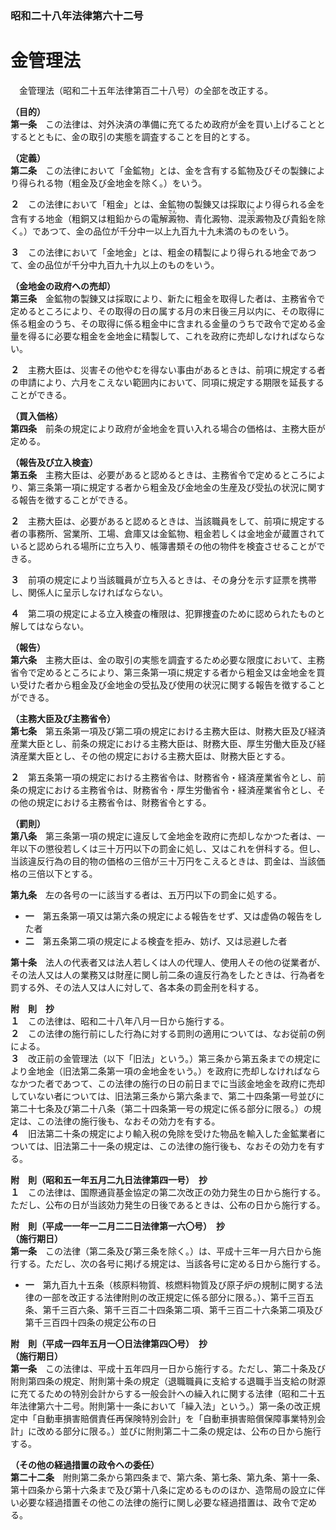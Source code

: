 ### 昭和二十八年法律第六十二号  
# 金管理法  
　金管理法（昭和二十五年法律第百二十八号）の全部を改正する。  
  
**（目的）**  
**第一条**　この法律は、対外決済の準備に充てるため政府が金を買い上げることとするとともに、金の取引の実態を調査することを目的とする。  
  
**（定義）**  
**第二条**　この法律において「金鉱物」とは、金を含有する鉱物及びその製錬により得られる物（粗金及び金地金を除く。）をいう。  
  
**２**　この法律において「粗金」とは、金鉱物の製錬又は採取により得られる金を含有する地金（粗銅又は粗鉛からの電解<ruby>澱<rt>でん</rt></ruby>物、青化澱物、混<ruby>汞<rt>こう</rt></ruby>澱物及び貴鉛を除く。）であつて、金の品位が千分中一以上九百九十九未満のものをいう。  
  
**３**　この法律において「金地金」とは、粗金の精製により得られる地金であつて、金の品位が千分中九百九十九以上のものをいう。  
  
**（金地金の政府への売却）**  
**第三条**　金鉱物の製錬又は採取により、新たに粗金を取得した者は、主務省令で定めるところにより、その取得の日の属する月の末日後三月以内に、その取得に係る粗金のうち、その取得に係る粗金中に含まれる金量のうちで政令で定める金量を得るに必要な粗金を金地金に精製して、これを政府に売却しなければならない。  
  
**２**　主務大臣は、災害その他やむを得ない事由があるときは、前項に規定する者の申請により、六月をこえない範囲内において、同項に規定する期限を延長することができる。  
  
**（買入価格）**  
**第四条**　前条の規定により政府が金地金を買い入れる場合の価格は、主務大臣が定める。  
  
**（報告及び立入検査）**  
**第五条**　主務大臣は、必要があると認めるときは、主務省令で定めるところにより、第三条第一項に規定する者から粗金及び金地金の生産及び受払の状況に関する報告を徴することができる。  
  
**２**　主務大臣は、必要があると認めるときは、当該職員をして、前項に規定する者の事務所、営業所、工場、倉庫又は金鉱物、粗金若しくは金地金が蔵置されていると認められる場所に立ち入り、帳簿書類その他の物件を検査させることができる。  
  
**３**　前項の規定により当該職員が立ち入るときは、その身分を示す証票を携帯し、関係人に呈示しなければならない。  
  
**４**　第二項の規定による立入検査の権限は、犯罪捜査のために認められたものと解してはならない。  
  
**（報告）**  
**第六条**　主務大臣は、金の取引の実態を調査するため必要な限度において、主務省令で定めるところにより、第三条第一項に規定する者から粗金又は金地金を買い受けた者から粗金及び金地金の受払及び使用の状況に関する報告を徴することができる。  
  
**（主務大臣及び主務省令）**  
**第七条**　第五条第一項及び第二項の規定における主務大臣は、財務大臣及び経済産業大臣とし、前条の規定における主務大臣は、財務大臣、厚生労働大臣及び経済産業大臣とし、その他の規定における主務大臣は、財務大臣とする。  
  
**２**　第五条第一項の規定における主務省令は、財務省令・経済産業省令とし、前条の規定における主務省令は、財務省令・厚生労働省令・経済産業省令とし、その他の規定における主務省令は、財務省令とする。  
  
**（罰則）**  
**第八条**　第三条第一項の規定に違反して金地金を政府に売却しなかつた者は、一年以下の懲役若しくは三十万円以下の罰金に処し、又はこれを併科する。但し、当該違反行為の目的物の価格の三倍が三十万円をこえるときは、罰金は、当該価格の三倍以下とする。  
  
**第九条**　左の各号の一に該当する者は、五万円以下の罰金に処する。  
* **一**　第五条第一項又は第六条の規定による報告をせず、又は虚偽の報告をした者  
* **二**　第五条第二項の規定による検査を拒み、妨げ、又は忌避した者  
  
**第十条**　法人の代表者又は法人若しくは人の代理人、使用人その他の従業者が、その法人又は人の業務又は財産に関し前二条の違反行為をしたときは、行為者を罰する外、その法人又は人に対して、各本条の罰金刑を科する。  
  
**附　則　抄**  
**１**　この法律は、昭和二十八年八月一日から施行する。  
**２**　この法律の施行前にした行為に対する罰則の適用については、なお従前の例による。  
**３**　改正前の金管理法（以下「旧法」という。）第三条から第五条までの規定により金地金（旧法第二条第一項の金地金をいう。）を政府に売却しなければならなかつた者であつて、この法律の施行の日の前日までに当該金地金を政府に売却していない者については、旧法第三条から第六条まで、第二十四条第一号並びに第二十七条及び第二十八条（第二十四条第一号の規定に係る部分に限る。）の規定は、この法律の施行後も、なおその効力を有する。  
**４**　旧法第二十条の規定により輸入税の免除を受けた物品を輸入した金鉱業者については、旧法第二十一条の規定は、この法律の施行後も、なおその効力を有する。  
  
**附　則（昭和五一年五月二九日法律第四一号）　抄**  
**１**　この法律は、国際通貨基金協定の第二次改正の効力発生の日から施行する。ただし、公布の日が当該効力発生の日後であるときは、公布の日から施行する。  
  
**附　則（平成一一年一二月二二日法律第一六〇号）　抄**  
**（施行期日）**  
**第一条**　この法律（第二条及び第三条を除く。）は、平成十三年一月六日から施行する。ただし、次の各号に掲げる規定は、当該各号に定める日から施行する。  
* **一**　第九百九十五条（核原料物質、核燃料物質及び原子炉の規制に関する法律の一部を改正する法律附則の改正規定に係る部分に限る。）、第千三百五条、第千三百六条、第千三百二十四条第二項、第千三百二十六条第二項及び第千三百四十四条の規定公布の日  
  
**附　則（平成一四年五月一〇日法律第四〇号）　抄**  
**（施行期日）**  
**第一条**　この法律は、平成十五年四月一日から施行する。ただし、第二十条及び附則第四条の規定、附則第十条の規定（退職職員に支給する退職手当支給の財源に充てるための特別会計からする一般会計への繰入れに関する法律（昭和二十五年法律第六十二号。附則第十一条において「繰入法」という。）第一条の改正規定中「自動車損害賠償責任再保険特別会計」を「自動車損害賠償保障事業特別会計」に改める部分に限る。）並びに附則第二十二条の規定は、公布の日から施行する。  
  
**（その他の経過措置の政令への委任）**  
**第二十二条**　附則第二条から第四条まで、第六条、第七条、第九条、第十一条、第十四条から第十六条まで及び第十八条に定めるもののほか、造幣局の設立に伴い必要な経過措置その他この法律の施行に関し必要な経過措置は、政令で定める。  
  
